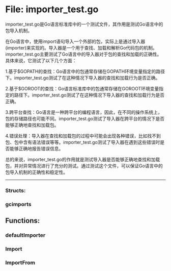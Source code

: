 # File: importer_test.go

importer_test.go是Go语言标准库中的一个测试文件，其作用是测试Go语言中的包导入机制。

在Go语言中，使用import语句导入一个外部的包，实际上是通过导入器(importer)来实现的。导入器是一个用于查找、加载和解析Go代码包的机制。importer_test.go主要测试了Go语言中的导入器对于包的查找和加载的正确性。具体来说，它测试了以下几个方面：

1.基于$GOPATH的查找：Go语言中的包通常存储在GOPATH环境变量指定的路径下。importer_test.go测试了在这种情况下导入器的查找和加载行为是否正确。

2.基于$GOROOT的查找：Go语言标准库中的包通常存储在GOROOT环境变量指定的路径下。importer_test.go测试了在这种情况下导入器的查找和加载行为是否正确。

3.跨平台查找：Go语言是一种跨平台的编程语言，因此，在不同的操作系统上，包的存储路径也可能不同。importer_test.go测试了导入器在跨平台的情况下是否能够正确地查找和加载包。

4.错误处理：导入器在查找和加载包的过程中可能会出现各种错误，比如找不到包、包中含有语法错误等等。importer_test.go测试了导入器在遇到这些错误时是否能够正确地报告错误信息。

总的来说，importer_test.go的作用就是测试导入器是否能够正确地查找和加载包，并对异常情况进行了充分的测试。通过测试这个文件，可以保证Go语言中的包导入机制的正确性和稳定性。




---

### Structs:

### gcimports





## Functions:

### defaultImporter





### Import





### ImportFrom





